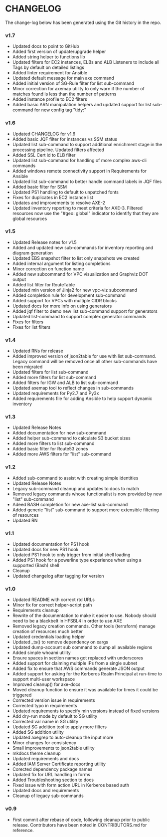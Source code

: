 # CHANGELOG

The change-log below has been generated using the Git history in the repo.

### v1.7

 - Updated docs to point to GitHub
 - Added first version of update/upgrade helper
 - Added string helper to functions lib
 - Updated filters for EC2 instances, ELBs and ALB Listeners to include all Tags by default on detailed listings
 - Added linter requirement for Ansible
 - Updated default message for main axe command
 - Added initial version of SG-Rule filter for list sub-command
 - Minor correction for axemap utility to only warn if the number of matches found is less than the number of patterns
 - Added instance profile to EC2 filters
 - Added basic ARN manipulation helpers and updated support for list sub-command for new config tag "tidy:"

### v1.6

 - Updated CHANGELOG for v1.6
 - Added basic JQF filter for instances vs SSM status
 - Updated list sub-command to support additional enrichment stage in the processing pipeline. Updated filters affected
 - Added SSL Cert id to ELB filter
 - Updated list sub-command for handling of more complex aws-cli commands
 - Added windows remote connectivity support in Requirements for Ansible
 - Updated list sub-command to better handle command labels in JQF files
 - Added basic filter for SSM
 - Updated PS1 handling to default to unpatched fonts
 - Fixes for duplicates in EC2 instance list
 - Updates and improvements to resolve AXE-2
 - Updated inventory reporting to meet criteria for AXE-3. Filtered resources now use the "#geo: global" indicator to identify that they are global resources

### v1.5

 - Updated Release notes for v1.5
 - Added and updated new sub-commands for inventory reporting and diagram generation
 - Updated EBS snapshot filter to list only snapshots we created
 - Added internal argument for listing completions
 - Minor correction on function name
 - Added new subcommand for VPC visualization and Graphviz DOT output
 - Added list filter for RouteTable
 - Updated min version of Jinja2 for new vpc-viz subcommand
 - Added completion rule for development sub-command
 - Added support for VPCs with multiple CIDR blocks
 - Updated docs for more info on using generators
 - Added jqf filter to demo new list sub-command support for generators
 - Updated list-command to support complex generator commands
 - Fixes for filters
 - Fixes for list filters

### v1.4

 - Updated RNs for release
 - Added improved version of json2table for use with list sub-command. Legacy command will be removed once all other sub-commands have been migrated
 - Updated filters for list sub-command
 - Added more filters for list sub-command
 - Added filters for IGW and ALB to list sub-command
 - Updated axemap tool to reflect changes in sub-commands
 - Updated requirements for Py2.7 and Py3x
 - Added requirements file for adding Ansible to help support dynamic inventory

### v1.3

 - Updated Release Notes
 - Added documentation for new sub-command
 - Added helper sub-command to calculate S3 bucket sizes
 - Added more filters to list sub-command
 - Added basic filter for Route53 zones
 - Added more AWS filters for "list" sub-command

### v1.2

 - Added sub-command to assist with creating simple identities
 - Updated Release Notes
 - Legacy sub-command cleanup and updates to docs to match
 - Removed legacy commands whose functionalist is now provided by new "list" sub-command
 - Adeed BASH completion for new axe-list sub-command
 - Added generic "list" sub-command to support more extensible filtering of resources
 - Updated RN

### v1.1

 - Updated documentation for PS1 hook
 - Updated docs for new PS1 hook
 - Updated PS1 hook to only trigger from initial shell loading
 - Added PS1 hook for a powerline type experience when using a supported (Bash) shell
 - Cleanup
 - Updated changelog after tagging for version

### v1.0

 - Updated README with correct rtd URLs
 - Minor fix for correct helper-script path
 - Requirements cleanup
 - Rewrite of the documentation to make it easier to use. Nobody should need to be a blackbelt in HFSBL4 in order to use AXE
 - Removed legacy creation commands. Other tools (terraform) manage creation of resources much better
 - Updated credentials loading helper
 - Updated _ts() to remove dependency on xargs
 - Updated dump-account sub command to dump all available regions
 - Added simple whoami utility
 - Ensure spaces in section names got replaced with underscores
 - Added support for claiming multiple IPs from a single subnet
 - Added fix to ensure that AWS commands generate JSON output
 - Added support for asking for the Kerberos Realm Principal at run-time to support multi-user workspace
 - Improved cleanup() for axe-docs
 - Moved cleanup function to ensure it was available for times it could be triggered
 - Corrected version issue in requirements
 - Corrected typo in requirements
 - Updated requirements to specify min versions instead of fixed versions
 - Add dry-run mode by default to SG utility
 - Corrected var name in SG utility
 - Updated SG addition tool to apply more filters
 - Added SG addition utility
 - Updated axegrep to auto-cleanup the input more
 - Minor changes for consistency
 - Small improvements to json2table utility
 - mkdocs theme cleanup
 - Updated requirements and docs
 - Added IAM Server Certificate reporting utility
 - Corected dependency package names
 - Updated fix for URL handling in forms
 - Added Troubleshooting section to docs
 - Fixed issue with form action URL in Kerberos based auth
 - Updated docs and requirements
 - Cleanup of legacy sub-commands

### v0.9

 - First commit after rebase of code, following cleanup prior to public release. Contributors have been noted in CONTRIBUTORS.md for reference.
